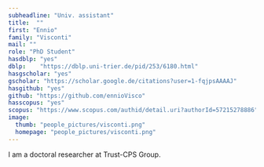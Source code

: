 ```yaml
---
subheadline: "Univ. assistant"
title:  ""
first: "Ennio"
family: "Visconti"
mail: ""
role: "PhD Student"
hasdblp: "yes"
dblp:    "https://dblp.uni-trier.de/pid/253/6180.html"
hasgscholar: "yes"
gscholar: "https://scholar.google.de/citations?user=1-fqjpsAAAAJ"
hasgithub: "yes"
github: "https://github.com/ennioVisco"
hasscopus: "yes"
scopus: "https://www.scopus.com/authid/detail.uri?authorId=57215278886"
image:
  thumb: "people_pictures/visconti.png"
  homepage: "people_pictures/visconti.png"
---
```


<!--more-->

I am a doctoral researcher at Trust-CPS Group.
